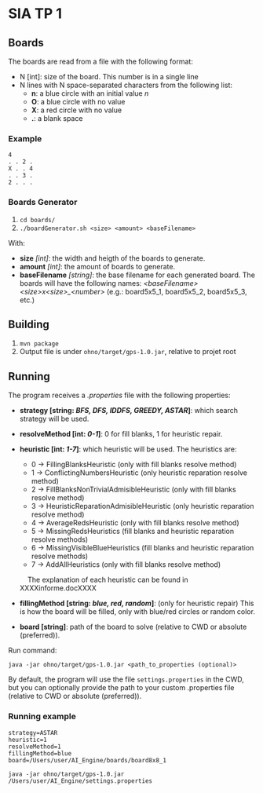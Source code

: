 # SIA TP 1

## Boards
The boards are read from a file with the following format:
* N [int]: size of the board. This number is in a single line
* N lines with N space-separated characters from the following list:
    * **n**: a blue circle with an initial value *n*
    * **O**: a blue circle with no value 
    * **X**: a red circle with no value
    * **.**: a blank space
    
### Example
```
4
. . 2 .
X . . 4
. . 3 .
2 . . .
```

### Boards Generator
1. `cd boards/`
2. ```./boardGenerator.sh <size> <amount> <baseFilename>```

With:
* **size** *[int]*: the width and heigth of the boards to generate.
* **amount** *[int]*: the amount of boards to generate.
* **baseFilename** *[string]*: the base filename for each generated board. The boards will have the following names: *\<baseFilename>\<size>x\<size>_\<number>* (e.g.: board5x5_1, board5x5_2, board5x5_3, etc.)

## Building
1. `mvn package`
1. Output file is under `ohno/target/gps-1.0.jar`, relative to projet root

## Running
The program receives a *.properties* file with the following properties:
* **strategy [string: *BFS, DFS, IDDFS, GREEDY, ASTAR*]**:  which search strategy will be used.  
* **resolveMethod [int: *0-1*]**: 0 for fill blanks, 1 for heuristic repair.
* **heuristic [int: *1-7*]**: which heuristic will be used. The heuristics are:
    * 0 -> FillingBlanksHeuristic (only with fill blanks resolve method)
    * 1 -> ConflictingNumbersHeuristic (only heuristic reparation resolve method)
    * 2 -> FillBlanksNonTrivialAdmisibleHeuristic (only with fill blanks resolve method)
    * 3 -> HeuristicReparationAdmisibleHeuristic (only heuristic reparation resolve method)
    * 4 -> AverageRedsHeuristic (only with fill blanks resolve method)
    * 5 -> MissingRedsHeuristics (fill blanks and heuristic reparation resolve methods)
    * 6 -> MissingVisibleBlueHeuristics (fill blanks and heuristic reparation resolve methods)
    * 7 -> AddAllHeuristics (only with fill blanks resolve method)
    
    &nbsp;&nbsp;&nbsp;&nbsp;The explanation of each heuristic can be found in XXXXinforme.docXXXX 
    
* **fillingMethod [string: *blue, red, random*]**: (only for heuristic repair) This is how the board will be filled, only with blue/red circles or random color. 
* **board [string]**: path of the board to solve (relative to CWD or absolute (preferred)).

Run command:

`java -jar ohno/target/gps-1.0.jar <path_to_properties (optional)>`

By default, the program will use the file `settings.properties` in the CWD, but you can optionally provide the path to your custom .properties file (relative to CWD or absolute (preferred)).


### Running example
```properties
strategy=ASTAR
heuristic=1
resolveMethod=1
fillingMethod=blue
board=/Users/user/AI_Engine/boards/board8x8_1
```

`java -jar ohno/target/gps-1.0.jar /Users/user/AI_Engine/settings.properties`

